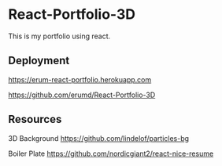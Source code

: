 # React-Portfolio-3D

This is my portfolio using react.

## Deployment

https://erum-react-portfolio.herokuapp.com

https://github.com/erumd/React-Portfolio-3D

## Resources

3D Background
https://github.com/lindelof/particles-bg

Boiler Plate
https://github.com/nordicgiant2/react-nice-resume

